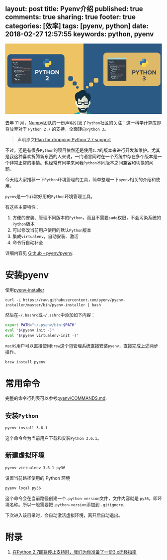 layout: post
title: Pyenv介绍
published: true
comments: true
sharing: true
footer: true
categories: [效率]
tags: [pyenv, python]
date: 2018-02-27 12:57:55
keywords: python, pyenv
---

![python 2 vs python 3](/images/blog/python-2-vs-python-3.jpg)

去年 11 月，[Numpy](http://www.numpy.org/)团队的一份声明引发了`Python`社区的关注：这一科学计算库即将放弃对于 `Python 2.7` 的支持，全面转向`Python 3`。

> 声明原文[Plan for dropping Python 2.7 support](https://github.com/numpy/numpy/blob/master/doc/neps/dropping-python2.7-proposal.rst)

<!-- more -->

不过，还是有很多`Python`的项目依然还是使用`2.7`的版本来进行开发和维护。尤其是我这种喜欢折腾新东西的人来说，一门语言同时在一个系统中存在多个版本是一个非常正常的事情。也经常有同学来问我`Python`不同版本之间兼容和切换的问题。

今天给大家推荐一下`Python`环境管理的工具，简单整理一下`pyenv`相关的介绍和使用。

`pyenv`是一个非常好用的`Python`环境管理工具。

有这些主要特性：

1. 方便的安装、管理不同版本的`Python`，而且不需要`sudo`权限，不会污染系统的`Python`版本
1. 可以修改当前用户使用的默认`Python`版本
1. 集成`virtualenv`，自动安装、激活
1. 命令行自动补全

详细内容见 [Github - pyenv/pyenv](https://github.com/pyenv/pyenv).

# 安装pyenv

使用[pyenv-installer](https://github.com/pyenv/pyenv-installer)

```http
curl -L https://raw.githubusercontent.com/pyenv/pyenv-installer/master/bin/pyenv-installer | bash
```
然后在`~/.bashrc`或`~/.zshrc`中添加如下内容：

```bash
export PATH="~/.pyenv/bin:$PATH"
eval "$(pyenv init -)"
eval "$(pyenv virtualenv-init -)"
```

`macOS`用户可以直接使用`brew`这个包管理系统直接安装`pyenv`，直接完成上述两步操作。

```bash
brew install pyenv
```

# 常用命令

完整的命令行列表可以参考[pyenv/COMMANDS.md](https://github.com/pyenv/pyenv/blob/master/COMMANDS.md).

## 安装`Python`

```bash
pyenv install 3.6.1
```

这个命令会为当前用户下载和安装`Python 3.6.1`。

## 新建虚拟环境

```bash
pyenv virtualenv 3.6.1 py36
```

设置当前路径使用的 Python 环境

```bash
pyenv local py36
```

这个命令会在当前路径创建一个`.python-version`文件，文件内容就是 `py36`，即环境名称。所以一般需要把`.python-version`添加到 `.gitignore`.

下次进入该目录时，会自动激活虚拟环境，离开后自动退出。

# 附录

1. [在Python 2.7即将停止支持时，我们为你准备了一份3.x迁移指南](https://www.jiqizhixin.com/articles/2018-01-29-3)
